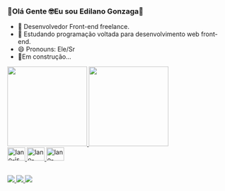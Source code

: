 ### 🖖Olá Gente 🤓Eu sou Edilano Gonzaga👋



- 🔭 Desenvolvedor Front-end freelance.
- 🌱 Estudando programação voltada para desenvolvimento web front-end.
- 😄 Pronouns: Ele/Sr
- 👷Em construção...


<div>
  <a href="https://github.com/Edilano-Gonzaga">
  <img height="180em" src="https://github-readme-stats.vercel.app/api?username=Edilano-Gonzaga&show_icons=true&theme=radical&include_all_commits=true&count_private=true" />
  <img height="180em" src="https://github-readme-stats.vercel.app/api/top-langs/?username=Edilano-Gonzaga&layout=compact&langs_count=16&theme=dracula" />
</div>

<div>
    <img aling="center" height="30" width="40" alt="lano-js" src="https://cdn.jsdelivr.net/gh/devicons/devicon/icons/javascript/javascript-original.svg" />
    <img aling="center" height="30" width="40" alt="lano-html5" src="https://cdn.jsdelivr.net/gh/devicons/devicon/icons/html5/html5-original.svg" />
    <img aling="center" height="30"  width="40" alt="lano-css3" src="https://cdn.jsdelivr.net/gh/devicons/devicon/icons/css3/css3-original.svg" />        

</div>

##

<div>
  <a href ="https://www.linkedin.com/in/edilano-gonzaga-melo-313294a6/"><img src="https://img.shields.io/badge/LinkedIn-0077B5?style=for-the-badge&logo=linkedin&logoColor=white" target="_blank"</a>
  <a href ="https://www.instagram.com/edilano_gonzaga/"><img src="https://img.shields.io/badge/Instagram-E4405F?style=for-the-badge&logo=instagram&logoColor=white" target="_blank"</a>
  <a href = "mailto:edilanog@gmail.com"><img src="https://img.shields.io/badge/Gmail-D14836?style=for-the-badge&logo=gmail&logoColor=white" target="_blank"></a>
</div>



